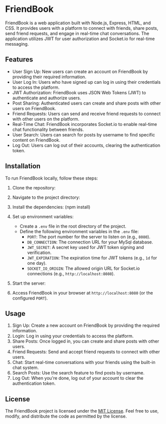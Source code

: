 
# FriendBook

FriendBook is a web application built with Node.js, Express, HTML, and CSS. It provides users with a platform to connect with friends, share posts, send friend requests, and engage in real-time chat conversations. The application utilizes JWT for user authorization and Socket.io for real-time messaging.

## Features

- User Sign Up: New users can create an account on FriendBook by providing their required information.
- User Log In: Users who have signed up can log in using their credentials to access the platform.
- JWT Authorization: FriendBook uses JSON Web Tokens (JWT) to authenticate and authorize users.
- Post Sharing: Authenticated users can create and share posts with other users on FriendBook.
- Friend Requests: Users can send and receive friend requests to connect with other users on the platform.
- Real-Time Chat: FriendBook incorporates Socket.io to enable real-time chat functionality between friends.
- User Search: Users can search for posts by username to find specific content on FriendBook.
- Log Out: Users can log out of their accounts, clearing the authentication token.

## Installation

To run FriendBook locally, follow these steps:

1. Clone the repository:
2. Navigate to the project directory:
3. Install the dependencies: (npm install)
4. Set up environment variables:
   - Create a `.env` file in the root directory of the project.
   - Define the following environment variables in the `.env` file:
     - `PORT`: The port number for the server to listen on (e.g., `8080`).
     - `DB_CONNECTION`: The connection URL for your MySql database.
     - `JWT_SECRET`: A secret key used for JWT token signing and verification.
     - `JWT_EXPIRATION`: The expiration time for JWT tokens (e.g., `1d` for one day).
     - `SOCKET_IO_ORIGIN`: The allowed origin URL for Socket.io connections (e.g., `http://localhost:8080`).

5. Start the server:

6. Access FriendBook in your browser at `http://localhost:8080` (or the configured `PORT`).

## Usage

1. Sign Up: Create a new account on FriendBook by providing the required information.
2. Login: Log in using your credentials to access the platform.
3. Share Posts: Once logged in, you can create and share posts with other users.
4. Friend Requests: Send and accept friend requests to connect with other users.
5. Chat: Start real-time conversations with your friends using the built-in chat system.
6. Search Posts: Use the search feature to find posts by username.
7. Log Out: When you're done, log out of your account to clear the authentication token.

## License

The FriendBook project is licensed under the [MIT License](https://opensource.org/licenses/MIT). Feel free to use, modify, and distribute the code as permitted by the license.






